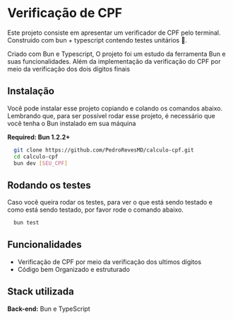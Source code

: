 # Verificação de CPF

Este projeto consiste em apresentar um verificador de CPF pelo terminal. Construido com bun + typescript contendo testes unitários 📝.

Criado com Bun e Typescript, O projeto foi um estudo da ferramenta Bun e suas funcionalidades. Além da implementação da verificação do CPF por meio da verificação dos dois dígitos finais

## Instalação

Você pode instalar esse projeto copiando e colando os comandos abaixo. Lembrando que, para ser possível rodar esse projeto, é necessário que você tenha o Bun instalado em sua máquina

**Required: Bun 1.2.2+**

```bash
  git clone https://github.com/PedroRevesMD/calculo-cpf.git
  cd calculo-cpf
  bun dev [SEU_CPF]
```
    
## Rodando os testes

Caso vocẽ queira rodar os testes, para ver o que está sendo testado e como está sendo testado, por favor rode o comando abaixo.

```bash
  bun test
```

## Funcionalidades

- Verificação de CPF por meio da verificação dos ultimos dígitos
- Código bem Organizado e estruturado

## Stack utilizada

**Back-end:** Bun e TypeScript 
